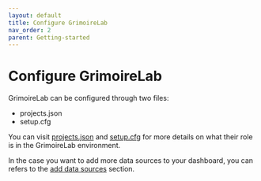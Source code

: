 ```yaml
---
layout: default
title: Configure GrimoireLab
nav_order: 2
parent: Getting-started
---
```


# Configure GrimoireLab

GrimoireLab can be configured through two files:

- projects.json
- setup.cfg

You can visit [projects.json](https://vsevagen.github.io/grimoirelab-tutorial/docs/data-sources/projects/) and [setup.cfg](https://vsevagen.github.io/grimoirelab-tutorial/docs/data-sources/setup/) for more details on what their role is in the GrimoireLab environment.

In the case you want to add more data sources to your dashboard, you can refers to the [add data sources](https://github.com/chaoss/grimoirelab-sirmordred#supported-data-sources-) section.
